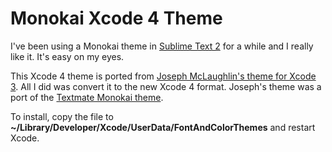 # Monokai Xcode 4 Theme

I've been using a Monokai theme in [Sublime Text 2](http://www.sublimetext.com/2) for a while and I really like it.  It's easy on my eyes.

This Xcode 4 theme is ported from [Joseph McLaughlin's theme for Xcode 3](https://github.com/mclaughj/Monokai-Xcode-Theme).  All I did was convert it to the new Xcode 4 format.  Joseph's theme was a port of the [Textmate Monokai theme](http://www.monokai.nl/blog/2006/07/15/textmate-color-theme).

To install, copy the file to **~/Library/Developer/Xcode/UserData/FontAndColorThemes** and restart Xcode.
